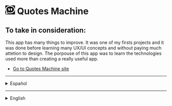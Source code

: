 
# [<img src="./assets/quotes512.png" alt="Quotes logo" width="30"/>](#) Quotes Machine

## To take in consideration:

This app has many things to improve. It was one of my firsts projects and it was done before learning many UX/UI concepts and without paying much attetion to design. The porpouse of this app was to learn the technologies used more than creating a really useful app.

* [Go to Quotes Machine site](https://quotes-machine-production.up.railway.app/)

***

<details>

  <summary>Español</summary>

  Una aplicación para obtener aleatoriamente citas inspiradoras o para reflexionar. Puedes hacerlo manualmente o recibir una automáticamente cada 5/10/15 segundos. Las ultimas 5 frases visualizadas serán guardadas en una galería para poder verlas nuevamente. También puedes buscar una cita (por contenido y/o por autor) en nuestra base de datos. Si quieres puedes compartir las frases en Facebook, Twitter, Tumblr o copiarla en el portapapeles para enviarla por el medio que desees. Puedes hacerlo en formato de texto o de imagen, con la opción de editar previamente en el segundo caso.
  
  Un usuario registrado también puede usar la opción de compartir por correo electrónico, además de poder guardar las citas que quiera para luego verlas en su muro. También tiene la posibilidad de crear sus propias frases para compartirlas y guardarlas. Por último, para todo usuario es posible configurar la opciones de cambio de color al recibir una nueva frase, de mantener la edición luego de compartir una imagen o de cambiar permamente el formato de texto y colores de las citas, pudiendo aquellos registrados guardar sus preferencias.

  ## Motivación para el proyecto

  La princpial motivación para este proyecto fue el deseo de ser capaz de desarrollar utilizando el "stack" MERN. Comenzó como un desafío para [FreeCodeCamp](https://www.freecodecamp.org/andressiri), un [proyecto simple](https://www.freecodecamp.org/learn/front-end-development-libraries/front-end-development-libraries-projects/build-a-random-quote-machine) para el [curso de librerias de desarollo frontend](https://www.freecodecamp.org/learn/front-end-development-libraries) que consiste en una sencilla ["máquina de citas"](https://codepen.io/freeCodeCamp/full/qRZeGZ). En principio este curso y el ejercicio sirven para estudiar y ejercitar las bases de teconologías como `Bootstrap`, `SASS`, `React`, `Redux`, and `jQuery`. Yo elegí enfocarme principalmente en aprender `React` al comienzo, más allá de los requerimientos para cumplir con las exigencias de FreeCodeCamp, utilizando hooks y React Context. Finalmente a medida que fui desarrollando la aplicación surgieron ideas de funcionalidades que ya no tenían nada que ver con el curso, pero que me servía implementarlas para capacitarme en las demás tecnologías que deseaba tener conocimiento: `MongoDB` (y `Mongoose`), `Express` y `Node`. 

  ## Estado actual de la aplicación

  El proyecto se encuentra funcionando a pesar de tener varias cosas para mejorar. La interfaz de usuario claramente podría mejorarse, pero nunca fue donde estuvo el foco durante el desarrollo. Se podrían elegir mejores colores y perfeccionar el tamaño de algunos elementos, siendo que, por ejemplo, algunas citas tienen una gran extensión, y si el usuario decide configurar su aplicación para verlas en mayúsculas y agranda la letra a veces pueden quedar por fuera de su espacio determinado. De todas formas, se considera que lo principal a mejorar de la experiencia de usuario es la interacción con el teclado de android.
  En cuanto al código, éste funciona correctamente pero es perfeccionable en varios aspectos. Para empezar, en el cliente el estado del contexto está en un solo proveedor en su totalidad, se realizó de esta manera porque resultaba ágil y práctico al momento de necesitar una nueva variable, ganando deuda, pero es posible y resultaría preferible para el código el crear otros porveedores para funcionalidades más específicas que no se requieren en toda la aplicación. En el servidor, el código de los controladores de los endpoints podría organizarse y escribirse con más claridad, incluso con otro orden de los directorios. A simple vista resulta necesaria una limpieza de console.log y evitar el anidamiento de condicionales. Sin embargo también sería enriquecedor usar `express-async-handler` y un middleware para manejar los errores. La mayoría de las cosas para arreglar en el código, en general, resultan en parte de que es una aplicación que fue creada a medida que nuevos conocimientos eran adquiridos, sin ser planeada ampliamente en un principio sino que fue creciendo con el pasar del tiempo. Para ver un código más organizado y con una estructura considerada desde el comienzo dirigirse a [este repositorio](https://github.com/andressiri/alkemy-full-stack). Finalmente, en lo que respecta a las funcionalidades sólo haría falta configurar el copiado de una imagen al portapapeles en android.

  ## Instalación

  Para instalar esta aplicación y probarla en desarrollo necesitas tener instaladas en tu computadora versiones actualizadas de `Node.js`, `NPM` y `Git` para poder:
  
  1. Crear e ir a un nuevo directorio.
  2. Inicializar un nuevo repositorio con el comando `git init`.
  3. Obtener este repositorio con el comando `git pull https://github.com/andressiri/quotes-machine`.
  4. Ir al directorio `/client` e instalar las dependencias con el comando `npm install`.
  5. Ir al directorio `/server` e instalar las dependencias con el comando `npm install` nuevamente.
  6. Crear la base de datos con [Mongo DB Atlas](https://www.mongodb.com/es/atlas/database)

      <details>

        <summary>Instrucciones</summary>
        
        1. Crear una cuenta en [Mongo DB Atlas](https://www.mongodb.com/es/atlas/database) e ingresar.
        2. Crear un proyecto o ir a un proyecto existente.
        
        ![ir a un proyecto](/assets/0%20Go%20to%20your%20project.png)
        
        3. Ir a construir una base de datos ("Build a Database").
        
        ![ir a build database](/assets/1%20Go%20to%20create%20database.png)
        
        4. Elegir la opción gratis.
        
        ![elige la opción gratis 1](/assets/2%20Choose%20free%20option%201.png)
        
        ![elige la opción gratis 2](/assets/3%20Choose%20free%20option%202.png)
        
        5. Definir el nombre del cluster (o apuntar que es Cluster0 por defecto) y crear la base de datos.
        
        ![nombre del cluster y creación](/assets/4%20Cluster%20name.png)
        
        6. Crear un usuario para autenticar la conexión.
        
        ![autenticar conexion](/assets/5%20Authenticate%20connection.png)
        
        7. Habilitar el acceso para ciertas redes o para todas con el IP 0.0.0.0/0.
        
        ![habilitar acceso de redes](/assets/6%20Enable%20access%20for%20networks.png)
        
        8. Conectar con la base de datos. Notar que la conexión es a partir de una cadena de caracteres (de configuración) que debe ser guardada como variable de entorno MONGO_URI en un archivo `.env`.
        
        ![conectar con base de datos](/assets/7%20Connect%20to%20database.png)
        
        ![opciones de conexión](/assets/8%20Connection%20options.png)
        
        ![cadena para conectar base de datos](/assets/9%20Connect%20to%20DB%20string.png)

      </details>

  7. Crear un archivo .env en el directorio raíz con las siguientes variables:
      <pre>  
        NODE_ENV = development
        MONGO_URI = mongodb+srv://<em><strong>< tu usuario creado ></strong></em>:<em><strong>< la contraseña del usuario ></strong></em>@<em><strong>< el nombre del cluster - default es cluster0 ></strong></em>.e2vjgvo.mongodb.net/?retryWrites=true&w=majority
        MAILER_MAIL = < tu dirección de email de <em><strong>gmail</strong></em> >
        MAIL_PASSWORD" = < tu "contraseña de aplicación" generada desde google > (no es la constraseña de tu email)  
      </pre>
      
      <details>

      <summary>Cómo generar una contraseña de aplicación en Google</summary>

      Para generar una nueva contraseña de aplicación seguir los siguientes pasos:

      1. En una nueva pestaña de Chrome ir a "Gestionar tu cuenta de Google".

          ![gestionar tu cuenta de google](/assets/1.%20Gestionar%20tu%20cuenta%20de%20Google.png)

      2. Ir a "Iniciar sesión en Google" en la sección de "Seguridad" y clickear en "Contraseñas de aplicaciones". Notar que es necesario tener la verificación en dos pasos activada para poder hacer esto.

          ![ir a contraseñas de aplicaciones](/assets/2.%20Ir%20a%20contrase%C3%B1as%20de%20aplicaciones.png)

      3. Crear una nueva constraseña de aplicación, el nombre es indistinto.

          ![crear una nueva constraseña de aplicación](/assets/3.%20Crear%20una%20nueva%20contrase%C3%B1a%20de%20aplicaci%C3%B3n.png)

      4. Obtener la nueva contraseña de aplicación creada.

          ![obtener la nueva contraseña de aplicación](/assets/4.%20Obtener%20la%20constrase%C3%B1a%20de%20aplicaci%C3%B3n.png)

      </details>
      
  8. Crear los datos para utilizar la aplicación con el archivo `createFakeDBData.js`
      <details>

        <summary>Instrucciones</summary>

        1. En el directorio `/server` correr el comando `node createFakeDBData.js`.
        
        ![ejecutar archivo createFakeDBData.js](/assets/0%20Excecute%20createFakeDBData.js.png)
        
        2. Para ver los datos creados y manipularlos ir a la colección creada.
        
        ![ir al cluster](/assets/1%20Go%20to%20your%20cluster.png)
        
        ![ir a colecciones](/assets/2%20Go%20to%20collections.png)

      </details>

  9. Finalmente, para correr el cliente en el puerto 3000 usar el comando `npm start` en el directorio `/client`, y para correr el servidor en el puerto 8080 usar el comando `npm run dev` en el directorio `server`.

  ## Organización del código
  
  El código está organizado en archivos y directorios modularizando y reutilizando el código lo más posible, intentando seguir el principio DRY. Aunque aún quede mucho por corregir se intentó que los archivos y las funciones se ocupen de la menor cantidad de cosas posibles, siendo una sola cosa en concreto el ideal. A su vez se agruparon los archivos en diferentes directorios según su funcionalidad o la funcionalidad a la que pertenecen. Hay bastantes cosas a mejorar al respecto, pero debe tenerse en cuenta que este fue uno de mis primeros proyectos, para una mejor organización referirse a proyectos más recientes.

  ## Tecnologías utilizadas

  Esta sección lista las tecnologías o frameworks que fueron utilizados para hacer le proyecto, con una breve descripción y la razón o intención de utlizarlas.

  <details>

  <summary>Node JS</summary>

  [Node.js](https://nodejs.org/es) es un entorno de ejecución orientado a eventos asíncronos para JavaScript construido con [V8, motor de JavaScript de Chrome](https://v8.dev/), y diseñado para crear aplicaciones network escalables. Por supuesto Node.js tiene varios pros y contras comparado con otros lenguajes y frameworks con los que compite, pero las principales razones que explican por qué lo elegí para este pequeño proyecto son, primero, por la ventaja de poder utilizar "Javascript en todos lados", siendo que Node.js soporta Javascript tanto en el lado del cliente como en el lado del servidor, y segundo, el vasto repositorio de librerías al que se tiene acceso con Node Package Manager.

  </details>

  <details>

  <summary>Express</summary>

  [Express](https://expressjs.com/es) es una infraestructura web rápida, minimalista y flexible para Node.js que proporciona un conjunto sólido de prestaciones. La principal razón por la cual la elegí es que, sin agregar muchas restricciones, hace mucho más claro y fácil el control de las peticiones y las respuestas y el diseño de rutas con, como dice en su sitio oficial, "con miles de métodos de programa de utilidad HTTP y middleware a su disposición".

  </details>
  
  <details>

  <summary>MongoDB y Mongoose</summary>

  [MongoDB](https://www.mongodb.com/es) es una base de datos no relacional ("noSQL") que almacena documentos JSON (o registros) que puedes usar en tu aplicación. [Mongoose](https://mongoosejs.com/) es un paquete de NPM que suele instalarse junto a MongoDB, con el que, entre otras cosas, puedes utilizar objetos de Javascript en lugar de JSON para trabajar con la base de datos, facilitando ampliamente la tarea. Siendo parte del stack MERN y considerando las ventajas que ofrece para iniciar un proyecto con rapidez y sin dificultad, MongoDB sin duda era la elección correcta y Mongoose también por extensión.

  </details>

  <details>

  <summary>React JS</summary>

  [React](https://es.reactjs.org/) es una librería de Javascript de código abierto eficiente, declarativa, y flexible para construir interfaces de usuario simples, rápidas, y escalables para el frontend de aplicaciones web. Utiliza JSX que es una extensión de sintaxis de JavaScript que permite mezclar HTML, lo que facilita el desarrollo de componentes. He elegido aprender React como primer marco de trabajo (aunque sea una librería) de frontend en mi proceso de aprendizaje. Decidí hacerlo en su momento por recomendaciones, siendo que estoy de acuerdo con las razones que me dieron: que es más fácil de aprender y usar en un principio y que tiene un enorme potencial cuando se lo aprende en profundidad, que tiene un gran apoyo de la comunidad y que es empleado ampliamente en el mercado laboral IT; junto con otras ventajas tecnológicas como un renderizado rápido.

  </details>  
  
  <details>

  <summary>Passport</summary>

  [Passport](https://www.passportjs.org/) es un middleware de autenticación para Node.js, que puede ser utilizado sin problemas en cualquier aplicación hecha con Express. Con sus módulos facilita ampliamente el proceso de autenticación y autorización del usuario, simplificando también su manejo en el frontend. 

  </details>

  <details>

  <summary>Sass</summary>

  [Sass, or "Syntactically Awesome StyleSheets"](https://sass-lang.com/) es un lenguaje extensivo de CSS. Agrega funcionalidades que no están disponibles en el CSS básico que hacen más fácil el simplificar y mantener las hojas de estilo de los proyectos.

  </details>

  <details>

  <summary>Librerías extra</summary>

  - [bcryptjs](https://www.npmjs.com/package/bcryptjs): es una librería que ayuda a encriptar las constraseñas, para una mejor seguridad.
  - [express-session](https://www.npmjs.com/package/express-session): ayuda a crear un middleware de sesión, que necesitaba para poder almacenar el código y la dirección de correo electrónico para el proceso de verificación de identidad del usuario.
  - [connect-flash](https://www.npmjs.com/package/connect-flash): es una librería que utiliza el área "flash" de la sesión para almacenar mensajes, que serán eliminados luego de haberlos entregado al usuario.
  - [express-brute](https://www.npmjs.com/package/express-brute): es un middleware para protección de las rutas ante un ataque de "fuerza bruta" que limita las peticiones que recibe.
  - [nodemailer](https://nodemailer.com/about/): es un módulo para aplicaciones de Node.js que permite enviar correos elctrónicos de manera muy fácil.
  - [react-router-dom](https://v5.reactrouter.com/): es la librería de mapeo de rutas de React estándar, mantiene la Interfaz de Usuario en sintonía con la URL y tiene una colección de componentes de navegación.
  - [express-brute-mongoose](https://www.npmjs.com/package/express-brute-mongoose): es una adaptador de la tienda de Mongoose para ser utilizada por express-brute.
  - [moment](https://www.npmjs.com/package/moment): una librería de Javascript para analizar y convertir, validar, manipular y dar formato a fechas. 
  - [react-beforeunload](https://www.npmjs.com/package/react-beforeunload): Un componente y hook de React que escucha el evento beforeunload de la ventana.
  - [fontawesome](https://fontawesome.com/): es una librería de para manejar los íconos de la aplicación con facilidad.
  - [dom-to-image](https://www.npmjs.com/package/dom-to-image): es una librería que puede transformar una parte del DOM en un SVG, PNG o JPEG.

  </details>

***

</details>

***

<details>

  <summary>English</summary>

  An app to get random inspirational or reflexive quotes. You can request it manually or you can receive one automatically every 5/10/15 seconds. The last five quotes view will be stored in a gallery to see them again if pleased. You can also search for a quote (by content and/or author) in our database. If you want, you can share the phrase you like at Facebook, Twitter, Tumblr or copy it at clipboard to send it where you wish. You can do it in text or image formats, being able to previously edit in the second case.
  
  A registered user can use the option to share via email, in addition to being able to save the quotes it chooses to see later at it's wall. It also has the possibility to create it's phrases to share and save. At last, every user can configure the options of color changing after receiving a new quote, of mainting edition after sharing an image or changing permamently the text format and quotes colors, being those registered capable of saving their preferences.


  ## Motivation for the project  
  
  The main motivation for this project was the desire of being capable to develop using the MERN stack. It started as a challenge for [FreeCodeCamp](https://www.freecodecamp.org/andresiri), a [simple project](https://www.freecodecamp.org/learn/front-end-development-libraries/front-end-development-libraries-projects/build-a-random-quote-machine) for the [frontend development libraries course](https://www.freecodecamp.org/learn/front-end-development-libraries), which consists of a ["quotes machine"](https://codepen.io/freeCodeCamp/full/qRZeGZ). At the beginning, this course and the exercise were useful to study and practice the basics of technologies such as `Bootstrap`, `SASS`, `React`, `Redux`, and `jQuery`. I chose to focus primarily on learning `React` first, beyond looking that FreeCodeCamp's requirements were fulfilled, using hooks and React Context. Finally, as I continued developing the application, ideas arose for functionalities that no longer had anything to do with the course, but it was beneficial for me to implement them to train myself in other technologies that I wanted to know about: `MongoDB` (and `Mongoose`), ` Express` and `Node`.

  ## Build status
  
  The project is working despite having several things to improve. The UI can clearly be enhaced, but the focus never was there during development. Better colors must be chosen and the size of some elements could be perfected, since, for example, some quotes have a large extension, and if the user decides to configure the application to see them in capital letters and enlarges the font, sometimes the text can excel the area it has determined. In any case, it is considered that the main thing that needs improvement in the user experience is the interaction with the android keyboard.  
  As for the code, it can be better in several aspects. To begin with, at the client, the state of the context is in a single provider in it's entirety, it was done this way because it was agile and practical when a new variable was needed, gaining debt, but it is possible and it would be desirable for the code to create other providers for more specific functionality that is not required throughout the whole application. At the server, the code and the organization for the endpoint drivers should be vastly refined in, including better directory layout. At first glance, it is necessary to clean the console.log(s) and avoid the conditionals nesting. However, they can also be improved by using `express-async-handler` and middleware to handle errors. Most of the things to upgrade in the code, in general, result in part from it being an application that was created at the time new knowledge was acquired, not being extensively planned at first but growing over time. To see a more organized code and with a structure considered from the beginning, go to [this repository](https://github.com/andresiri/alkemy-full-stack). Finally, regarding the functionalities, it would only be necessary to configure the copying of an image to the clipboard in android.

  ## Installation

  To install this application and test it in development you need to have updated versions of `Node.js`, `NPM` and `Git` installed on your computer in order to be able to:

  1. Create and go to a new directory.
  2. Initialize a new repository with `git init` command.
  3. Obtain this repository with the command `git pull https://github.com/andressiri/quotes-machine`.
  4. Move to `/client` directory and install the dependencies with the command `npm install`.
  5. Move to `/server` directory and install the dependencies with the command `npm install` again.
  6. Create the database with [Mongo DB Atlas](https://www.mongodb.com/atlas/database)

      <details>

        <summary>Instructions</summary>
        
        1. Create an account at [Mongo DB Atlas](https://www.mongodb.com/atlas/database) and log in.
        2. Create a project or go to an existant project.
        
        ![go to your project](/assets/0%20Go%20to%20your%20project.png)
        
        3. Go to "Build a Database".
        
        ![go to create database](/assets/1%20Go%20to%20create%20database.png)
        
        4. Choose free option.
        
        ![choose free option 1](/assets/2%20Choose%20free%20option%201.png)
        
        ![choose free option 2](/assets/3%20Choose%20free%20option%202.png)
        
        5. Define cluster name (or write down that is Cluster0 by default) and create database.
        
        ![cluster name and creation](/assets/4%20Cluster%20name.png)
        
        6. Create and user for conection authentication.
        
        ![authenticate conection](/assets/5%20Authenticate%20connection.png)
        
        7. Enable access for certain networks or for everyone with IP 0.0.0.0/0.
        
        ![enable networks access](/assets/6%20Enable%20access%20for%20networks.png)
        
        8. Conect with database. Notice that conection is done with a `config string` that must be saved as an environment variable named MONGO_URI at a `.env` file.
        
        ![conect with database](/assets/7%20Connect%20to%20database.png)
        
        ![conection options](/assets/8%20Connection%20options.png)
        
        ![string for database conection](/assets/9%20Connect%20to%20DB%20string.png)

      </details>

  7. Create `.env` file at root directory with the following variables:
      <pre>  
        NODE_ENV = development
        MONGO_URI = mongodb+srv://<em><strong>< your user ></strong></em>:<em><strong>< your user password ></strong></em>@<em><strong>< your cluster name - default is cluster0 ></strong></em>.e2vjgvo.mongodb.net/?retryWrites=true&w=majority
        MAILER_MAIL = < your email address from <em><strong>gmail</strong></em> >
        MAIL_PASSWORD" = < your "application password" generated with google > (not your email password)  
      </pre>
      
      <details>

      <summary>How to generate application password</summary>

      To generate a new application password follow the next steps:
      
      1. In a new Chrome tab go to "Manage your Google Account".

          ![go to Manage your Google Account](/assets/1.%20Manage%20your%20google%20account.png)

      2. Go to "Signing in to Google" in the "Security" section and click into "App passwords". Notice you must have your 2-Step Verification activated in order to do this.

          ![go to app passwords](/assets/2.%20Go%20to%20app%20passwords.png)

      3. Create a new application password, you can name it as you want.

          ![create a new application password](/assets/3.%20Create%20a%20new%20application%20password.png)

      4. Get the new password created.

          ![get the new password](/assets/4.%20Get%20the%20new%20password.png)

      </details>
      
  8. Create data to use the app with the `createFakeDBData.js` file.
      <details>

        <summary>Instructions</summary>

        1. At the `/server` directory run the command `node createFakeDBData.js`.
        
        ![excecute createFakeDBData.js](/assets/0%20Excecute%20createFakeDBData.js.png)
        
        2. To see created data and manipulate it go to the created collection.
        
        ![go to your cluster](/assets/1%20Go%20to%20your%20cluster.png)
        
        ![go to collections](/assets/2%20Go%20to%20collections.png)

      </details>

  9. Finally, to run client at port 3000 use the command `npm start` at `/client` directory, and for running the server at port 8080 run the `npm run dev` command at `server` directory.

  ## Code arrangement
  
  The code is organized in files and directories modularizing and reusing it as much as possible, trying to follow the DRY principle. Although there is still a lot to be corrected, I tried to make the files and functions deal with as few things as possible, being only one thing in particular the ideal. At the same time the files were grouped in different directories according to their functionality or the functionality to which they belong. There are quite a few things to improve in this regard, but it should be noted that this was one of my first projects, for better organization refer to more recent projects.

  ## Technologies used

  This section lists technologies or frameworks that have been used to do the project, with a brief description and the reason or intention of using them.

  <details>

  <summary>Node JS</summary>

  [Node.js](https://nodejs.org/) is an asynchronous event-driven JavaScript runtime built on [Chrome's V8 JavaScript engine](https://v8.dev/) designed to build scalable network applications. Of course Node.js has many pros and cons compared with other copeting languages and frameworks, but the main reasons that explain why I chose it for this small project are, first, because of the "Javascript everywhere" advantage, as Node.js supports JavaScript both client-side and server-side, and second, the vast libraries repository you can access with the Node Package Manager.

  </details>

  <details>

  <summary>Express</summary>

  [Express](https://expressjs.com/) is a fast, unopinionated and minimalist web framework for Node.js that provides a robust set of features. The main reason I chose it is because, without adding many restrictions, it makes much more clear and easier to control requests and responses and to design routes with, as it says in it's official site, "a myriad of HTTP utility methods and middleware at your disposal".

  </details>
  
  <details>

  <summary>MongoDB & Mongoose</summary>

  [MongoDB](https://www.mongodb.com/) is a non-relational database ("noSQL") that stores JSON documents (or records) that you can use in your application. [Mongoose](https://mongoosejs.com/) is an NPM package that is usually installed together with MongoDB, with which, among other things, you can use Javascript objects instead of JSON to work with the database, making the task much easier. Being part of the MERN stack and considering the advantages it offers to start a project quickly and without difficulty, MongoDB was undoubtedly the right choice and Mongoose also by extension.

  </details>

  <details>

  <summary>React JS</summary>

  [React](https://reactjs.org/) is an efficient, declarative, and flexible open source JavaScript library for building simple, fast, and scalable user interfaces for frontend web applications. It uses JSX which is a JavaScript syntax extension that allows mixing HTML, which facilitates component development. I chose to learn React as my first frontend framework (even though it is a library) in my learning process. I decided to do it at the time because of recommendations, being that I agree with the reasons I was given: that it is easier to learn and use in the beginning and that it has a huge potential when learned in depth, that it has great community support and that it is widely employed in the IT job market; along with other technological advantages such as fast rendering.

  </details>  
  
  <details>

  <summary>Passport</summary>

  [Passport](https://www.passportjs.org/) is an authentication middleware for Node.js, which can be used seamlessly in any application made with Express. With its modules it greatly facilitates the user authentication and authorization process, simplifying also its handling in the frontend.

  </details>

  <details>

  <summary>Sass</summary>

  [Sass, or "Syntactically Awesome StyleSheets"](https://sass-lang.com/) is an extensive CSS language. It adds functionality not available in basic CSS that makes it easier to simplify and maintain project stylesheets.

  </details>

  <details>

  <summary>Extra libraries</summary>

  - [bcryptjs](https://www.npmjs.com/package/bcryptjs): it is a library that helps hash passwords, for a better security.
  - [express-session](https://www.npmjs.com/package/express-session): helps create a session middleware, that I needed to store the code and the email address for user identity verification process.
  - [connect-flash](https://www.npmjs.com/package/connect-flash): is a library that uses the "flash" area of the session to store messages, which will be deleted after they have been delivered to the user.
  - [express-brute](https://www.npmjs.com/package/express-brute): is a middleware for route protection against a "brute force" attack that limits the requests it receives.
  - [nodemailer](https://nodemailer.com/about/): is a module for Node.js applications to allow easy as cake email sending.
  - [react-router-dom](https://v5.reactrouter.com/): is the standard routing library for React, it keeps your UI in sync with the URL and has a collection of navigational components.
  - [express-brute-mongoose](https://www.npmjs.com/package/express-brute-mongoose): is a Mongoose store adapter to be used by express-brute.
  - [moment](https://www.npmjs.com/package/moment): a Javascript library for parsing and converting, validating, manipulating and formatting dates.
  - [react-beforeunload](https://www.npmjs.com/package/react-beforeunload): React component and hook which listens to the beforeunload window event.
  - [fontawesome](https://fontawesome.com/): is a library to manage application icons with ease.
  - [dom-to-image](https://www.npmjs.com/package/dom-to-image): is a library that can transform a part of the DOM into an SVG, PNG or JPEG.

  </details>

</details>
